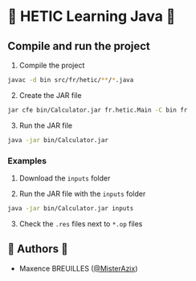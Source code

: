 # 🚀 HETIC Learning Java 🚀

## Compile and run the project

1. Compile the project

```bash
javac -d bin src/fr/hetic/**/*.java
```

2. Create the JAR file

```bash
jar cfe bin/Calculator.jar fr.hetic.Main -C bin fr
```

3. Run the JAR file

```bash
java -jar bin/Calculator.jar
```

### Examples

1. Download the `inputs` folder

2. Run the JAR file with the `inputs` folder

```bash
java -jar bin/Calculator.jar inputs
```

3. Check the `.res` files next to `*.op` files

## 👤️ Authors 👤

- Maxence BREUILLES ([@MisterAzix](https://github.com/MisterAzix))<br />
